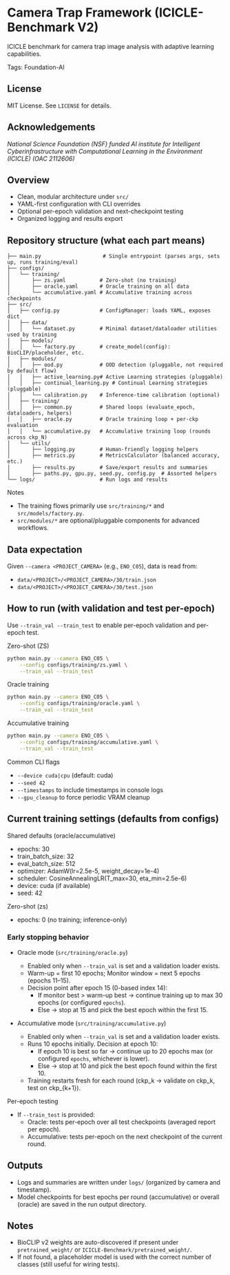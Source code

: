 # Camera Trap Framework (ICICLE-Benchmark V2)

ICICLE benchmark for camera trap image analysis with adaptive learning capabilities.

Tags: Foundation-AI

## License

MIT License. See `LICENSE` for details.


## Acknowledgements

*National Science Foundation (NSF) funded AI institute for Intelligent Cyberinfrastructure with Computational Learning in the Environment (ICICLE) (OAC 2112606)*


## Overview

- Clean, modular architecture under `src/`
- YAML-first configuration with CLI overrides
- Optional per-epoch validation and next-checkpoint testing
- Organized logging and results export

## Repository structure (what each part means)

```
├── main.py                    # Single entrypoint (parses args, sets up, runs training/eval)
├── configs/
│   └── training/
│       ├── zs.yaml           # Zero-shot (no training)
│       ├── oracle.yaml       # Oracle training on all data
│       └── accumulative.yaml # Accumulative training across checkpoints
├── src/
│   ├── config.py             # ConfigManager: loads YAML, exposes dict
│   ├── data/
│   │   └── dataset.py        # Minimal dataset/dataloader utilities used by training
│   ├── models/
│   │   └── factory.py        # create_model(config): BioCLIP/placeholder, etc.
│   ├── modules/
│   │   ├── ood.py            # OOD detection (pluggable, not required by default flow)
│   │   ├── active_learning.py# Active Learning strategies (pluggable)
│   │   ├── continual_learning.py # Continual Learning strategies (pluggable)
│   │   └── calibration.py    # Inference-time calibration (optional)
│   ├── training/
│   │   ├── common.py         # Shared loops (evaluate_epoch, dataloaders, helpers)
│   │   ├── oracle.py         # Oracle training loop + per-ckp evaluation
│   │   └── accumulative.py   # Accumulative training loop (rounds across ckp_N)
│   └── utils/
│       ├── logging.py        # Human-friendly logging helpers
│       ├── metrics.py        # MetricsCalculator (balanced accuracy, etc.)
│       ├── results.py        # Save/export results and summaries
│       ├── paths.py, gpu.py, seed.py, config.py  # Assorted helpers
└── logs/                     # Run logs and results
```

Notes
- The training flows primarily use `src/training/*` and `src/models/factory.py`.
- `src/modules/*` are optional/pluggable components for advanced workflows.

## Data expectation

Given `--camera <PROJECT_CAMERA>` (e.g., `ENO_C05`), data is read from:
- `data/<PROJECT>/<PROJECT_CAMERA>/30/train.json`
- `data/<PROJECT>/<PROJECT_CAMERA>/30/test.json`

## How to run (with validation and test per-epoch)

Use `--train_val --train_test` to enable per-epoch validation and per-epoch test.

Zero-shot (ZS)
```bash
python main.py --camera ENO_C05 \
	--config configs/training/zs.yaml \
	--train_val --train_test
```

Oracle training
```bash
python main.py --camera ENO_C05 \
	--config configs/training/oracle.yaml \
	--train_val --train_test
```

Accumulative training
```bash
python main.py --camera ENO_C05 \
	--config configs/training/accumulative.yaml \
	--train_val --train_test
```

Common CLI flags
- `--device cuda|cpu` (default: cuda)
- `--seed 42`
- `--timestamps` to include timestamps in console logs
- `--gpu_cleanup` to force periodic VRAM cleanup

## Current training settings (defaults from configs)

Shared defaults (oracle/accumulative)
- epochs: 30
- train_batch_size: 32
- eval_batch_size: 512
- optimizer: AdamW(lr=2.5e-5, weight_decay=1e-4)
- scheduler: CosineAnnealingLR(T_max=30, eta_min=2.5e-6)
- device: cuda (if available)
- seed: 42

Zero-shot (zs)
- epochs: 0 (no training; inference-only)

### Early stopping behavior

- Oracle mode (`src/training/oracle.py`)
	- Enabled only when `--train_val` is set and a validation loader exists.
	- Warm-up = first 10 epochs; Monitor window = next 5 epochs (epochs 11–15).
	- Decision point after epoch 15 (0-based index 14):
		- If monitor best > warm-up best → continue training up to max 30 epochs (or configured `epochs`).
		- Else → stop at 15 and pick the best epoch within the first 15.

- Accumulative mode (`src/training/accumulative.py`)
	- Enabled only when `--train_val` is set and a validation loader exists.
	- Runs 10 epochs initially. Decision at epoch 10:
		- If epoch 10 is best so far → continue up to 20 epochs max (or configured `epochs`, whichever is lower).
		- Else → stop at 10 and pick the best epoch found within the first 10.
	- Training restarts fresh for each round (ckp_k → validate on ckp_k, test on ckp_{k+1}).

Per-epoch testing
- If `--train_test` is provided:
	- Oracle: tests per-epoch over all test checkpoints (averaged report per epoch).
	- Accumulative: tests per-epoch on the next checkpoint of the current round.

## Outputs

- Logs and summaries are written under `logs/` (organized by camera and timestamp).
- Model checkpoints for best epochs per round (accumulative) or overall (oracle) are saved in the run output directory.

## Notes

- BioCLIP v2 weights are auto-discovered if present under `pretrained_weight/` or `ICICLE-Benchmark/pretrained_weight/`.
- If not found, a placeholder model is used with the correct number of classes (still useful for wiring tests).
